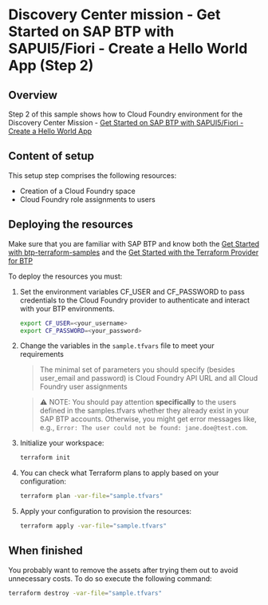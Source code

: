 # Discovery Center mission - Get Started on SAP BTP with SAPUI5/Fiori - Create a Hello World App (Step 2)

## Overview

Step 2 of this sample shows how to Cloud Foundry environment for the Discovery Center Mission - [Get Started on SAP BTP with SAPUI5/Fiori - Create a Hello World App](https://discovery-center.cloud.sap/missiondetail/3585/)

## Content of setup

This setup step comprises the following resources:

- Creation of a Cloud Foundry space
- Cloud Foundry role assignments to users

## Deploying the resources

Make sure that you are familiar with SAP BTP and know both the [Get Started with btp-terraform-samples](https://github.com/SAP-samples/btp-terraform-samples/blob/main/GET_STARTED.md) and the [Get Started with the Terraform Provider for BTP](https://developers.sap.com/tutorials/btp-terraform-get-started.html)

To deploy the resources you must:

1. Set the environment variables CF_USER and CF_PASSWORD to pass credentials to the Cloud Foundry provider to authenticate and interact with your BTP environments. 

   ```bash
   export CF_USER=<your_username>
   export CF_PASSWORD=<your_password>
   ```

2. Change the variables in the `sample.tfvars` file to meet your requirements

   > The minimal set of parameters you should specify (besides user_email and password) is Cloud Foundry API URL and all Cloud Foundry user assignments

   > ⚠ NOTE: You should pay attention **specifically** to the users defined in the samples.tfvars whether they already exist in your SAP BTP accounts. Otherwise, you might get error messages like, e.g., `Error: The user could not be found: jane.doe@test.com`.


3. Initialize your workspace:

   ```bash
   terraform init
   ```

4. You can check what Terraform plans to apply based on your configuration:

   ```bash
   terraform plan -var-file="sample.tfvars"
   ```

5. Apply your configuration to provision the resources:

   ```bash
   terraform apply -var-file="sample.tfvars"
   ```

## When finished

You probably want to remove the assets after trying them out to avoid unnecessary costs. To do so execute the following command:

```bash
terraform destroy -var-file="sample.tfvars"
```
